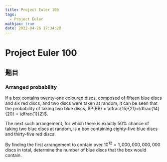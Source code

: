 ```yaml
---
title: Project Euler 100
tags:
  - Project Euler
mathjax: true
date: 2022-04-26 17:34:28
---
```


<escape><!-- more --></escape>

# Project Euler 100
## 题目
### Arranged probability

If a box contains twenty-one coloured discs, composed of fifteen blue discs and six red discs, and two discs were taken at random, it can be seen that the probability of taking two blue discs, $P(BB) = \dfrac{15}{21}×\dfrac{14}{20} = \dfrac{1}{2}$.

The next such arrangement, for which there is exactly $50\%$ chance of taking two blue discs at random, is a box containing eighty-five blue discs and thirty-five red discs.

By finding the first arrangement to contain over $10^{12} = 1,000,000,000,000$ discs in total, determine the number of blue discs that the box would contain.


